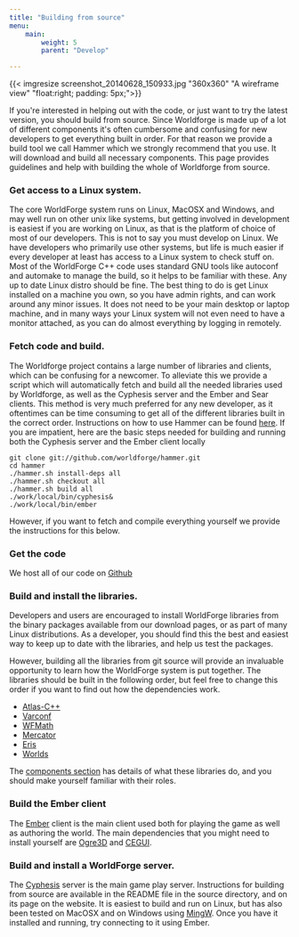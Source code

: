 ```yaml
---
title: "Building from source"
menu:
    main:
        weight: 5
        parent: "Develop"

---
```

{{< imgresize screenshot_20140628_150933.jpg "360x360" "A wireframe view" "float:right; padding: 5px;">}}

If you're interested in helping out with the code, or just want to try the latest version, you should build from source.
Since Worldforge is made up of a lot of different components it's often cumbersome and confusing for new developers to
get everything built in order. For that reason we provide a build tool we call Hammer which we strongly recommend that
you use. It will download and build all necessary components. This page provides guidelines and help with building the
whole of Worldforge from source.

### Get access to a Linux system.

The core WorldForge system runs on Linux, MacOSX and Windows, and may well run on other unix like systems, but getting
involved in development is easiest if you are working on Linux, as that is the platform of choice of most of our
developers. This is not to say you must develop on Linux. We have developers who primarily use other systems, but life
is much easier if every developer at least has access to a Linux system to check stuff on. Most of the WorldForge C++
code uses standard GNU tools like autoconf and automake to manage the build, so it helps to be familiar with these. Any
up to date Linux distro should be fine. The best thing to do is get Linux installed on a machine you own, so you have
admin rights, and can work around any minor issues. It does not need to be your main desktop or laptop machine, and in
many ways your Linux system will not even need to have a monitor attached, as you can do almost everything by logging in
remotely.

### Fetch code and build.

The Worldforge project contains a large number of libraries and clients, which can be confusing for a newcomer. To
alleviate this we provide a script which will automatically fetch and build all the needed libraries used by Worldforge,
as well as the Cyphesis server and the Ember and Sear clients. This method is very much preferred for any new developer,
as it oftentimes can be time consuming to get all of the different libraries built in the correct order. Instructions on
how to use Hammer can be found [here](http://wiki.worldforge.org/wiki/Hammer_Script).
If you are impatient, here are the basic steps needed for building and running both the Cyphesis server and the Ember
client locally

    git clone git://github.com/worldforge/hammer.git
    cd hammer
    ./hammer.sh install-deps all
    ./hammer.sh checkout all
    ./hammer.sh build all
    ./work/local/bin/cyphesis&
    ./work/local/bin/ember

However, if you want to fetch and compile everything yourself we provide the instructions for this below.

### Get the code

We host all of our code on [Github](https://github.com/worldforge)

### Build and install the libraries.

Developers and users are encouraged to install WorldForge libraries from the binary packages available from our download
pages, or as part of many Linux distributions. As a developer, you should find this the best and easiest way to keep up
to date with the libraries, and help us test the packages.

However, building all the libraries from git source will provide an invaluable opportunity to learn how the WorldForge
system is put together. The libraries should be built in the following order, but feel free to change this order if you
want to find out how the dependencies work.

* [Atlas-C++](/components/atlas-cpp) 
* [Varconf](/components/varconf)
* [WFMath](/components/wfmath) 
* [Mercator](/components/mercator) 
* [Eris](/components/eris) 
* [Worlds](/components/worlds)

The [components section](/components) has details of what these libraries do, and you should make yourself familiar with
their roles.

### Build the Ember client

The [Ember](/components/ember) client is the main client used both for playing the game as well as authoring the world.
The main dependencies that you might need to install yourself are [Ogre3D](http://www.ogre3d.org/)
and [CEGUI](http://www.cegui.org.uk/).

### Build and install a WorldForge server.

The [Cyphesis](/components/cyphesis) server is the main game play server. Instructions for building from source are
available in the README file in the source directory, and on its page on the website. It is easiest to build and run on
Linux, but has also been tested on MacOSX and on Windows using [MingW](http://www.mingw.org/). Once you have it
installed and running, try connecting to it using Ember.